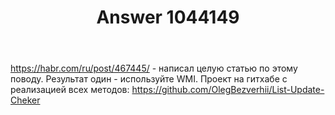 ﻿---
title: "Answer 1044149"
se.owner.user_id: 207176
se.owner.display_name: "Oleg  Bezverhii"
se.owner.link: "https://ru.stackoverflow.com/users/207176/oleg-bezverhii"
se.answer_id: 1044149
se.question_id: 969166
se.post_type: answer
se.score: 0
se.is_accepted: False
---
<p><a href="https://habr.com/ru/post/467445/" rel="nofollow noreferrer">https://habr.com/ru/post/467445/</a> - написал целую статью по этому поводу. Результат один - используйте WMI. Проект на гитхабе с реализацией всех методов: <a href="https://github.com/OlegBezverhii/List-Update-Cheker" rel="nofollow noreferrer">https://github.com/OlegBezverhii/List-Update-Cheker</a></p>
